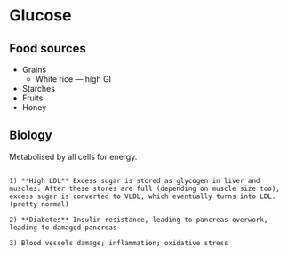 # Glucose

## Food sources

* Grains
  * White rice — high GI
* Starches
* Fruits
* Honey

## Biology

Metabolised by all cells for energy.

~~~admonish warning title="What happens if excess?"

1) **High LDL** Excess sugar is stored as glycogen in liver and muscles. After these stores are full (depending on muscle size too), excess sugar is converted to VLDL, which eventually turns into LDL. (pretty normal)

2) **Diabetes** Insulin resistance, leading to pancreas overwork, leading to damaged pancreas

3) Blood vessels damage; inflammation; oxidative stress
~~~

